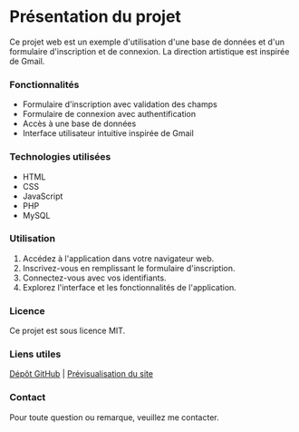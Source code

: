 # Présentation du projet 

Ce projet web est un exemple d'utilisation d'une base de données et d'un formulaire d'inscription et de connexion. La direction artistique est inspirée de Gmail.

### Fonctionnalités

* Formulaire d'inscription avec validation des champs
* Formulaire de connexion avec authentification
* Accès à une base de données
* Interface utilisateur intuitive inspirée de Gmail

### Technologies utilisées

* HTML
* CSS
* JavaScript
* PHP
* MySQL

### Utilisation

1. Accédez à l'application dans votre navigateur web.
2. Inscrivez-vous en remplissant le formulaire d'inscription.
3. Connectez-vous avec vos identifiants.
4. Explorez l'interface et les fonctionnalités de l'application.

### Licence

Ce projet est sous licence MIT.

### Liens utiles

[Dépôt GitHub](https://github.com/BldNicolas/FakeGmail/tree/main?tab=readme-ov-file) |
[Prévisualisation du site](https://bldnicolas.github.io/FakeGmail/!index.html)

### Contact

Pour toute question ou remarque, veuillez me contacter.